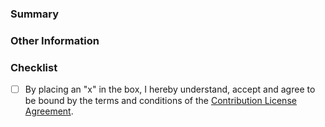 ### Summary

### Other Information

### Checklist

* [ ] By placing an "x" in the box, I hereby understand, accept and agree to be bound by the terms and conditions of the [Contribution License Agreement](https://dena.github.io/cla/).
